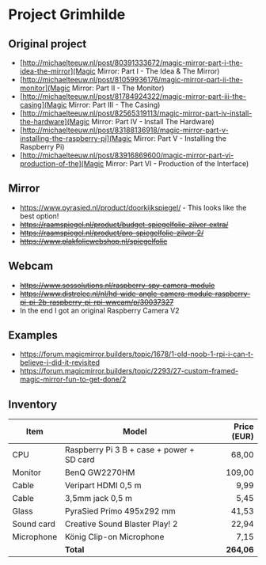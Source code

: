 # Project Grimhilde

## Original project
- [http://michaelteeuw.nl/post/80391333672/magic-mirror-part-i-the-idea-the-mirror](Magic Mirror: Part I - The Idea & The Mirror)
- [http://michaelteeuw.nl/post/81059936176/magic-mirror-part-ii-the-monitor](Magic Mirror: Part II - The Monitor)
- [http://michaelteeuw.nl/post/81784924322/magic-mirror-part-iii-the-casing](Magic Mirror: Part III - The Casing)
- [http://michaelteeuw.nl/post/82565319113/magic-mirror-part-iv-install-the-hardware](Magic Mirror: Part IV - Install The Hardware)
- [http://michaelteeuw.nl/post/83188136918/magic-mirror-part-v-installing-the-raspberry-pi](Magic Mirror: Part V - Installing the Raspberry Pi)
- [http://michaelteeuw.nl/post/83916869600/magic-mirror-part-vi-production-of-the](Magic Mirror: Part VI - Production of the Interface)

## Mirror
- https://www.pyrasied.nl/product/doorkijkspiegel/ - This looks like the best option!
- ~~https://raamspiegel.nl/product/budget-spiegelfolie-zilver-extra/~~
- ~~https://raamspiegel.nl/product/pro-spiegelfolie-zilver-2/~~
- ~~https://www.plakfoliewebshop.nl/spiegelfolie~~

## Webcam
- ~~https://www.sossolutions.nl/raspberry-spy-camera-module~~
- ~~https://www.distrelec.nl/nl/hd-wide-angle-camera-module-raspberry-pi-pi-2b-raspberry-pi-rpi-wwcam/p/30037327~~
- In the end I got an original Raspberry Camera V2

## Examples
- https://forum.magicmirror.builders/topic/1678/1-old-noob-1-rpi-i-can-t-believe-i-did-it-revisited
- https://forum.magicmirror.builders/topic/2293/27-custom-framed-magic-mirror-fun-to-get-done/2

## Inventory

| Item | Model | Price (EUR) |
|------|-------|-------:|
| CPU | Raspberry Pi 3 B + case + power + SD card | 68,00 |
| Monitor | BenQ GW2270HM | 109,00 |
| Cable | Veripart HDMI 0,5 m | 9,99 |
| Cable | 3,5mm jack 0,5 m | 5,45 |
| Glass | PyraSied Primo 495x292 mm | 41,53 |
| Sound card | Creative Sound Blaster Play! 2 | 22,94 |
| Microphone | König Clip-on Microphone | 7,15 |
| | **Total** | **264,06** |
